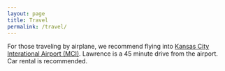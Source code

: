 ```yaml
---
layout: page
title: Travel
permalink: /travel/
---
```


For those traveling by airplane, we recommend flying into [Kansas City Interational Airport (MCI)](https://www.flykci.com/).
Lawrence is a 45 minute drive from the airport. Car rental is recommended.



